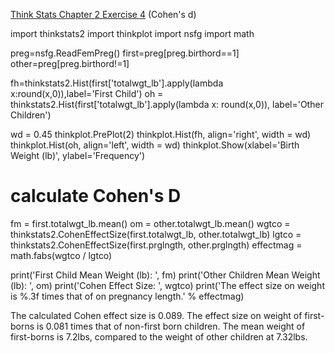 [Think Stats Chapter 2 Exercise 4](http://greenteapress.com/thinkstats2/html/thinkstats2003.html#toc24) (Cohen's d)

import thinkstats2
import thinkplot
import nsfg
import math

preg=nsfg.ReadFemPreg()
first=preg[preg.birthord==1]
other=preg[preg.birthord!=1]

fh=thinkstats2.Hist(first['totalwgt_lb'].apply(lambda x:round(x,0)),label='First Child')
oh = thinkstats2.Hist(first['totalwgt_lb'].apply(lambda x: round(x,0)), label='Other Children')

wd = 0.45
thinkplot.PrePlot(2)
thinkplot.Hist(fh, align='right', width = wd)
thinkplot.Hist(oh, align='left', width = wd)
thinkplot.Show(xlabel='Birth Weight (lb)', ylabel='Frequency')


# calculate Cohen's D
fm = first.totalwgt_lb.mean()
om = other.totalwgt_lb.mean()
wgtco = thinkstats2.CohenEffectSize(first.totalwgt_lb, other.totalwgt_lb)
lgtco = thinkstats2.CohenEffectSize(first.prglngth, other.prglngth)
effectmag = math.fabs(wgtco / lgtco)

print('First Child Mean Weight (lb): ', fm)
print('Other Children Mean Weight (lb): ', om)
print('Cohen Effect Size: ', wgtco)
print('The effect size on weight is %.3f times that of on pregnancy length.' % effectmag)

The calculated Cohen effect size is 0.089. The effect size on weight of first-borns is 0.081 times that of non-first born children. The mean weight of first-borns is 7.2lbs, compared to the weight of other children at 7.32lbs. 

